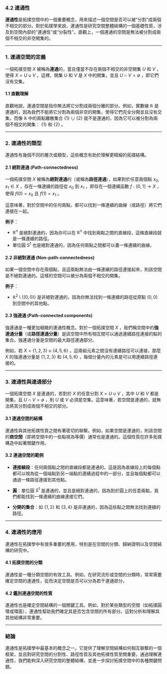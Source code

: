### 4.2 連通性

**連通性**是拓撲空間中的一個重要概念，用來描述一個空間是否可以被“分割”成兩個不相交的部分。對於拓撲學來說，連通性是研究空間整體結構的一個基礎性質，涉及到空間內部的“連通性”或“分裂性”。直觀上，一個連通的空間是無法被分割成兩個不相交的非空開集的。

---

### 1. 連通空間的定義

一個拓撲空間  $`X`$  被稱為**連通**的，當且僅當不存在兩個不相交的非空開集  $`U`$  和  $`V`$ ，使得  $`X = U \cup V`$ 。這裡，開集  $`U`$  和  $`V`$  是  $`X`$  中的開集，並且  $`U \cap V = \emptyset`$ ，即它們沒有交集。

#### 1.1 直觀理解

直觀地說，連通空間是指你無法將它分割成兩個分離的部分。例如，實數線  $`\mathbb{R}`$  是連通的，因為我們不能將它分割為兩個非空的開集，使得它們完全分開並且沒有交集。而像  $`\mathbb{R}`$  中的兩點離散集合  $`\{1\} \cup \{2\}`$  就不是連通的，因為它可以被分割為兩個不相交的開集： $`\{1\}`$  和  $`\{2\}`$ 。

---

### 2. 連通性的類型

連通性有幾個不同的層次或類型，這些概念有助於理解更精細的拓撲結構。

#### 2.1 絕對連通 (Path-connectedness)

一個拓撲空間  $`X`$  被稱為**絕對連通**的（或稱為**路徑連通**），如果對於任意兩個點  $`x_0, x_1 \in X`$ ，存在一條連續的路徑從  $`x_0`$  到  $`x_1`$ ，即存在一個連續函數  $`f: [0, 1] \to X`$ ，使得  $`f(0) = x_0`$  且  $`f(1) = x_1`$ 。

這意味著，對於空間中的任何兩點，都可以找到一條連續的曲線（或路徑）將它們連接在一起。

**例子**：
-  $`\mathbb{R}^n`$  是絕對連通的，因為你可以在  $`\mathbb{R}^n`$  中找到兩點之間的直線段，這條直線段就是一條連續的路徑。
- 單位圓  $`S^1`$  也是絕對連通的，因為任何兩點之間都可以畫一條連續的曲線。

#### 2.2 非絕對連通 (Non-path-connectedness)

如果一個空間中存在兩個點，且這兩點無法由一條連續的路徑連接起來，則該空間是不絕對連通的。這樣的空間可以被分為兩個不相交的開集。

**例子**：
-  $`\mathbb{R}^2 \setminus \{(0, 0)\}`$  是非絕對連通的，因為你無法找到一條連續的路徑從原點  $`(0, 0)`$  到空間中的其他點。

#### 2.3 強連通 (Path-connected components)

強連通是一種更加細緻的連通性概念。對於一個拓撲空間  $`X`$ ，我們稱空間中的**強連通分量**（或**路徑連通分量**）是該空間中所有相互間可以通過連續路徑連接的點的集合。強連通分量是空間的最大路徑連通部分。

例如，若  $`X = \{1, 2, 3\} \cup \{4, 5, 6\}`$ ，這兩組元素之間沒有連續路徑可以連接，那麼  $`X`$  的強連通分量是  $`\{1, 2, 3\}`$  和  $`\{4, 5, 6\}`$ ，每個分量內的元素是可以用連續路徑連接的。

---

### 3. 連通性與連通部分

一個拓撲空間  $`X`$  是連通的，若對於  $`X`$  的任意分割  $`X = U \cup V`$ ，其中  $`U`$  和  $`V`$  都是開集，且  $`U \cap V = \emptyset`$ ，則  $`U`$  或  $`V`$  必須是空集。這意味著，若空間是連通的，就無法將其分割成兩個不相交的部分。

#### 3.1 連通空間的結構

連通性與其他拓撲性質之間有著密切的聯繫。例如，如果空間是連通的，則該空間的**商空間**（即將空間中的一些點視為等價）通常也是連通的。這個性質在許多拓撲構造中起著關鍵作用。

#### 3.2 連通空間的範例

- **連接線段**：任何兩個點之間的直線段都是連通的。這是因為直線段上的每個點都可以視為從一個端點到另一端點的連續過程中的一部分，並且每個點都可以通過一條路徑連接到其他點。
  
- **圓**：單位圓  $`S^1`$  是連通的，並且是絕對連通的，因為對於圓上的任意兩點，我們都能找到一條連續的曲線連接它們。

- **分開的集合**：如  $`\{1, 2\}`$  和  $`\{3, 4\}`$  是非連通的，因為這些點之間無法找到連續的路徑。

---

### 4. 連通性的應用

連通性在拓撲學中有很多重要的應用，特別是在空間的分類、歸納證明以及空間結構的研究中。

#### 4.1 拓撲空間的分類

連通性是一種分類空間的有效工具。例如，在研究流形或空間的分類時，常常需要確定空間的連通性，從而決定空間是否可以分為若干連通部分。

#### 4.2 鑑別連通空間的性質

連通性也是確定空間結構的一個關鍵工具。例如，對於某些類型的空間（如拓撲圓環或環面），連通性幫助我們確定其是否包含空間的所有部分。這對分析和理解其其他結構非常重要。

---

### 結論

連通性是拓撲學中最基本的概念之一。它提供了理解空間結構如何相互聯繫的一個框架，並且對研究空間的分割性、路徑性質及其他拓撲性質至關重要。通過理解連通性，我們能夠深入研究空間的整體結構，並進一步探討拓撲空間中的各種關鍵問題。